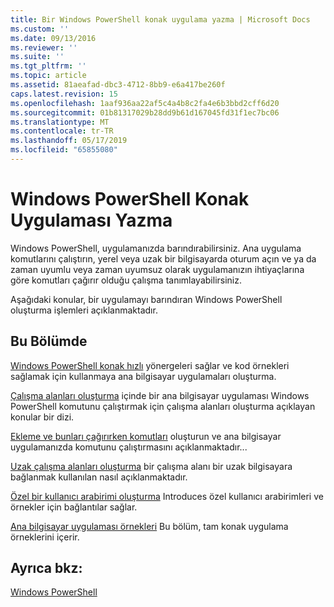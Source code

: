 ```yaml
---
title: Bir Windows PowerShell konak uygulama yazma | Microsoft Docs
ms.custom: ''
ms.date: 09/13/2016
ms.reviewer: ''
ms.suite: ''
ms.tgt_pltfrm: ''
ms.topic: article
ms.assetid: 81aeafad-dbc3-4712-8bb9-e6a417be260f
caps.latest.revision: 15
ms.openlocfilehash: 1aaf936aa22af5c4a4b8c2fa4e6b3bbd2cff6d20
ms.sourcegitcommit: 01b81317029b28dd9b61d167045fd31f1ec7bc06
ms.translationtype: MT
ms.contentlocale: tr-TR
ms.lasthandoff: 05/17/2019
ms.locfileid: "65855080"
---
```

# <a name="writing-a-windows-powershell-host-application"></a>Windows PowerShell Konak Uygulaması Yazma

Windows PowerShell, uygulamanızda barındırabilirsiniz. Ana uygulama komutlarını çalıştırın, yerel veya uzak bir bilgisayarda oturum açın ve ya da zaman uyumlu veya zaman uyumsuz olarak uygulamanızın ihtiyaçlarına göre komutları çağırır olduğu çalışma tanımlayabilirsiniz.

Aşağıdaki konular, bir uygulamayı barındıran Windows PowerShell oluşturma işlemleri açıklanmaktadır.

## <a name="in-this-section"></a>Bu Bölümde

[Windows PowerShell konak hızlı](./windows-powershell-host-quickstart.md) yönergeleri sağlar ve kod örnekleri sağlamak için kullanmaya ana bilgisayar uygulamaları oluşturma.

[Çalışma alanları oluşturma](./creating-runspaces.md) içinde bir ana bilgisayar uygulaması Windows PowerShell komutunu çalıştırmak için çalışma alanları oluşturma açıklayan konular bir dizi.

[Ekleme ve bunları çağırırken komutları](./adding-and-invoking-commands.md) oluşturun ve ana bilgisayar uygulamanızda komutunu çalıştırmasını açıklanmaktadır...

[Uzak çalışma alanları oluşturma](./creating-remote-runspaces.md) bir çalışma alanı bir uzak bilgisayara bağlanmak kullanılan nasıl açıklanmaktadır.

[Özel bir kullanıcı arabirimi oluşturma](./creating-a-custom-user-interface.md) Introduces özel kullanıcı arabirimleri ve örnekler için bağlantılar sağlar.

[Ana bilgisayar uygulaması örnekleri](./host-application-samples.md) Bu bölüm, tam konak uygulama örneklerini içerir.

## <a name="see-also"></a>Ayrıca bkz:

[Windows PowerShell](http://msdn.microsoft.com/en-us/b41a2af3-aec1-402d-8e18-c2c26be461ff)
